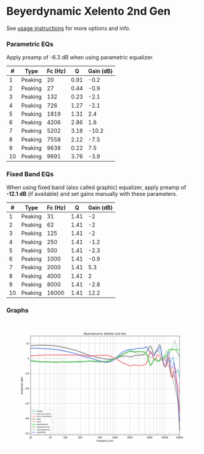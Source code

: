 # Beyerdynamic Xelento 2nd Gen
See [usage instructions](https://github.com/jaakkopasanen/AutoEq#usage) for more options and info.

### Parametric EQs
Apply preamp of -6.3 dB when using parametric equalizer.

|   # | Type    |   Fc (Hz) |    Q |   Gain (dB) |
|-----|---------|-----------|------|-------------|
|   1 | Peaking |        20 | 0.91 |        -0.2 |
|   2 | Peaking |        27 | 0.44 |        -0.9 |
|   3 | Peaking |       132 | 0.23 |        -2.1 |
|   4 | Peaking |       726 | 1.27 |        -2.1 |
|   5 | Peaking |      1819 | 1.31 |         2.4 |
|   6 | Peaking |      4206 | 2.86 |         1.6 |
|   7 | Peaking |      5202 | 3.18 |       -10.2 |
|   8 | Peaking |      7558 | 2.12 |        -7.5 |
|   9 | Peaking |      9638 | 0.22 |         7.5 |
|  10 | Peaking |      9691 | 3.76 |        -3.9 |

### Fixed Band EQs
When using fixed band (also called graphic) equalizer, apply preamp of **-12.1 dB** (if available) and set gains manually with these parameters.

|   # | Type    |   Fc (Hz) |    Q |   Gain (dB) |
|-----|---------|-----------|------|-------------|
|   1 | Peaking |        31 | 1.41 |        -2   |
|   2 | Peaking |        62 | 1.41 |        -2   |
|   3 | Peaking |       125 | 1.41 |        -2   |
|   4 | Peaking |       250 | 1.41 |        -1.2 |
|   5 | Peaking |       500 | 1.41 |        -2.3 |
|   6 | Peaking |      1000 | 1.41 |        -0.9 |
|   7 | Peaking |      2000 | 1.41 |         5.3 |
|   8 | Peaking |      4000 | 1.41 |         2   |
|   9 | Peaking |      8000 | 1.41 |        -2.8 |
|  10 | Peaking |     16000 | 1.41 |        12.2 |

### Graphs
![](./Beyerdynamic%20Xelento%202nd%20Gen.png)
